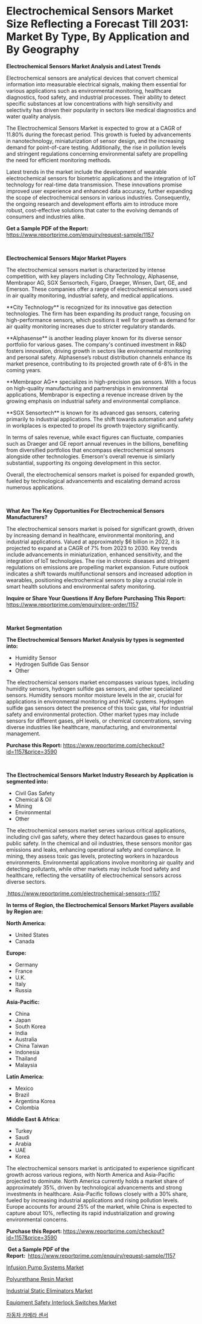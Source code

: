 <p><h1>Electrochemical Sensors Market Size Reflecting a Forecast Till 2031: Market By Type, By Application and By Geography</h1></p><p><strong>Electrochemical Sensors Market Analysis and Latest Trends</strong></p>
<p><p>Electrochemical sensors are analytical devices that convert chemical information into measurable electrical signals, making them essential for various applications such as environmental monitoring, healthcare diagnostics, food safety, and industrial processes. Their ability to detect specific substances at low concentrations with high sensitivity and selectivity has driven their popularity in sectors like medical diagnostics and water quality analysis.</p><p>The Electrochemical Sensors Market is expected to grow at a CAGR of 11.80% during the forecast period. This growth is fueled by advancements in nanotechnology, miniaturization of sensor design, and the increasing demand for point-of-care testing. Additionally, the rise in pollution levels and stringent regulations concerning environmental safety are propelling the need for efficient monitoring methods. </p><p>Latest trends in the market include the development of wearable electrochemical sensors for biometric applications and the integration of IoT technology for real-time data transmission. These innovations promise improved user experience and enhanced data accuracy, further expanding the scope of electrochemical sensors in various industries. Consequently, the ongoing research and development efforts aim to introduce more robust, cost-effective solutions that cater to the evolving demands of consumers and industries alike.</p></p>
<p><strong>Get a Sample PDF of the Report:&nbsp;</strong> <a href="https://www.reportprime.com/enquiry/request-sample/1157">https://www.reportprime.com/enquiry/request-sample/1157</a></p>
<p>&nbsp;</p>
<p><strong>Electrochemical Sensors Major Market Players</strong></p>
<p><p>The electrochemical sensors market is characterized by intense competition, with key players including City Technology, Alphasense, Membrapor AG, SGX Sensortech, Figaro, Draeger, Winsen, Dart, GE, and Emerson. These companies offer a range of electrochemical sensors used in air quality monitoring, industrial safety, and medical applications.</p><p>**City Technology** is recognized for its innovative gas detection technologies. The firm has been expanding its product range, focusing on high-performance sensors, which positions it well for growth as demand for air quality monitoring increases due to stricter regulatory standards.</p><p>**Alphasense** is another leading player known for its diverse sensor portfolio for various gases. The company's continued investment in R&D fosters innovation, driving growth in sectors like environmental monitoring and personal safety. Alphasense’s robust distribution channels enhance its market presence, contributing to its projected growth rate of 6-8% in the coming years.</p><p>**Membrapor AG** specializes in high-precision gas sensors. With a focus on high-quality manufacturing and partnerships in environmental applications, Membrapor is expecting a revenue increase driven by the growing emphasis on industrial safety and environmental compliance.</p><p>**SGX Sensortech** is known for its advanced gas sensors, catering primarily to industrial applications. The shift towards automation and safety in workplaces is expected to propel its growth trajectory significantly.</p><p>In terms of sales revenue, while exact figures can fluctuate, companies such as Draeger and GE report annual revenues in the billions, benefiting from diversified portfolios that encompass electrochemical sensors alongside other technologies. Emerson's overall revenue is similarly substantial, supporting its ongoing development in this sector.</p><p>Overall, the electrochemical sensors market is poised for expanded growth, fueled by technological advancements and escalating demand across numerous applications.</p></p>
<p>&nbsp;</p>
<p><strong>What Are The Key Opportunities For Electrochemical Sensors Manufacturers?</strong></p>
<p><p>The electrochemical sensors market is poised for significant growth, driven by increasing demand in healthcare, environmental monitoring, and industrial applications. Valued at approximately $6 billion in 2022, it is projected to expand at a CAGR of 7% from 2023 to 2030. Key trends include advancements in miniaturization, enhanced sensitivity, and the integration of IoT technologies. The rise in chronic diseases and stringent regulations on emissions are propelling market expansion. Future outlook indicates a shift towards multifunctional sensors and increased adoption in wearables, positioning electrochemical sensors to play a crucial role in smart health solutions and environmental safety monitoring.</p></p>
<p><strong>Inquire or Share Your Questions If Any Before Purchasing This Report:</strong> <a href="https://www.reportprime.com/enquiry/pre-order/1157">https://www.reportprime.com/enquiry/pre-order/1157</a></p>
<p>&nbsp;</p>
<p><strong>Market Segmentation</strong></p>
<p><strong>The Electrochemical Sensors Market Analysis by types is segmented into:</strong></p>
<p><ul><li>Humidity Sensor</li><li>Hydrogen Sulfide Gas Sensor</li><li>Other</li></ul></p>
<p><p>The electrochemical sensors market encompasses various types, including humidity sensors, hydrogen sulfide gas sensors, and other specialized sensors. Humidity sensors monitor moisture levels in the air, crucial for applications in environmental monitoring and HVAC systems. Hydrogen sulfide gas sensors detect the presence of this toxic gas, vital for industrial safety and environmental protection. Other market types may include sensors for different gases, pH levels, or chemical concentrations, serving diverse industries like healthcare, manufacturing, and environmental management.</p></p>
<p><strong>Purchase this Report:&nbsp;</strong><a href="https://www.reportprime.com/checkout?id=1157&price=3590">https://www.reportprime.com/checkout?id=1157&price=3590</a></p>
<p>&nbsp;</p>
<p><strong>The Electrochemical Sensors Market Industry Research by Application is segmented into:</strong></p>
<p><ul><li>Civil Gas Safety</li><li>Chemical & Oil</li><li>Mining</li><li>Environmental</li><li>Other</li></ul></p>
<p><p>The electrochemical sensors market serves various critical applications, including civil gas safety, where they detect hazardous gases to ensure public safety. In the chemical and oil industries, these sensors monitor gas emissions and leaks, enhancing operational safety and compliance. In mining, they assess toxic gas levels, protecting workers in hazardous environments. Environmental applications involve monitoring air quality and detecting pollutants, while other markets may include food safety and healthcare, reflecting the versatility of electrochemical sensors across diverse sectors.</p></p>
<p><a href="https://www.reportprime.com/electrochemical-sensors-r1157">&nbsp;https://www.reportprime.com/electrochemical-sensors-r1157</a></p>
<p><strong>In terms of Region, the Electrochemical Sensors Market Players available by Region are:</strong></p>
<p>
    <p> <strong> North America: </strong>
        <ul>
            <li>United States</li>
            <li>Canada</li>
        </ul>
        </p> 
    <p> <strong> Europe: </strong>
        <ul>
            <li>Germany</li>
            <li>France</li>
            <li>U.K.</li>
            <li>Italy</li>
            <li>Russia</li>
        </ul>
        </p> 
    <p> <strong> Asia-Pacific: </strong>
        <ul>
            <li>China</li>
            <li>Japan</li>
            <li>South Korea</li>
            <li>India</li>
            <li>Australia</li>
            <li>China Taiwan</li>
            <li>Indonesia</li>
            <li>Thailand</li>
            <li>Malaysia</li>
        </ul>
        </p> 
    <p> <strong> Latin America: </strong>
        <ul>
            <li>Mexico</li>
            <li>Brazil</li>
            <li>Argentina Korea</li>
            <li>Colombia</li>
        </ul>
        </p> 
    <p> <strong> Middle East & Africa: </strong>
        <ul>
            <li>Turkey</li>
            <li>Saudi</li>
            <li>Arabia</li>
            <li>UAE</li>
            <li>Korea</li>
        </ul>
    </p>
    </p>
<p><p>The electrochemical sensors market is anticipated to experience significant growth across various regions, with North America and Asia-Pacific projected to dominate. North America currently holds a market share of approximately 35%, driven by technological advancements and strong investments in healthcare. Asia-Pacific follows closely with a 30% share, fueled by increasing industrial applications and rising pollution levels. Europe accounts for around 25% of the market, while China is expected to capture about 10%, reflecting its rapid industrialization and growing environmental concerns.</p></p>
<p><strong>Purchase this Report: </strong><a href="https://www.reportprime.com/checkout?id=1157&price=3590">https://www.reportprime.com/checkout?id=1157&price=3590</a></p>
<p>&nbsp;<strong>Get a Sample PDF of the Report:&nbsp;&nbsp;</strong><a href="https://www.reportprime.com/enquiry/request-sample/1157">https://www.reportprime.com/enquiry/request-sample/1157</a></p>
<p><strong></strong></p>
<p><p><a href="https://medium.com/@scottroberts2661/infusion-pump-systems-market-outlook-and-forecast-from-2024-to-2031-c6f75fda65e4">Infusion Pump Systems Market</a></p><p><a href="https://www.linkedin.com/pulse/polyurethane-resin-market-size-growth-trends-industry-gd7be?trackingId=0cdZhnSMQr%2BDejAOfgwEpA%3D%3D">Polyurethane Resin Market</a></p><p><a href="https://issuu.com/reportprime-2/docs/industrial-static-eliminators-marke_35b0eb6416581c">Industrial Static Eliminators Market</a></p><p><a href="https://issuu.com/reportprime-2/docs/equipment-safety-interlock-switches_1d2d6ec7ff03e4">Equipment Safety Interlock Switches Market</a></p><p><a href="https://github.com/sougarounis/Market-Research-Report-List-6/blob/main/83407761729.md">자동차 카메라 센서</a></p></p>